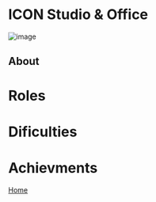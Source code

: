 # ICON Studio & Office


![image](https://imageurlhere.com)

## About

# Roles

# Dificulties

# Achievments

[Home](../index.md)

